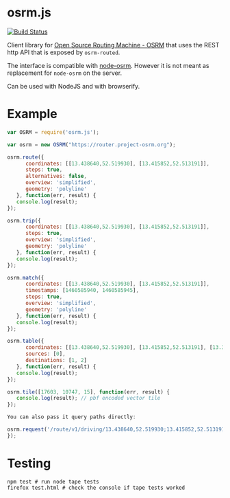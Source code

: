 # osrm.js

[![Build Status](https://travis-ci.org/Project-OSRM/osrm.js.svg?branch=master)](https://travis-ci.org/Project-OSRM/osrm.js)

Client library for [Open Source Routing Machine - OSRM](https://github.com/Project-OSRM/osrm-backend) that uses the REST http API
that is exposed by ```osrm-routed```.

The interface is compatible with [node-osrm](https://github.com/Project-OSRM/node-osrm). However it is not meant as
replacement for ```node-osrm``` on the server.

Can be used with NodeJS and with browserify.

# Example

```js
var OSRM = require('osrm.js');

var osrm = new OSRM("https://router.project-osrm.org");

osrm.route({
      coordinates: [[13.438640,52.519930], [13.415852,52.513191]],
      steps: true,
      alternatives: false,
      overview: 'simplified',
      geometry: 'polyline'
   }, function(err, result) {
   console.log(result);
});

osrm.trip({
      coordinates: [[13.438640,52.519930], [13.415852,52.513191]],
      steps: true,
      overview: 'simplified',
      geometry: 'polyline'
   }, function(err, result) {
   console.log(result);
});

osrm.match({
      coordinates: [[13.438640,52.519930], [13.415852,52.513191]],
      timestamps: [1460585940, 1460585945],
      steps: true,
      overview: 'simplified',
      geometry: 'polyline'
   }, function(err, result) {
   console.log(result);
});

osrm.table({
      coordinates: [[13.438640,52.519930], [13.415852,52.513191], [13.333086, 52.4224]],
      sources: [0],
      destinations: [1, 2]
   }, function(err, result) {
   console.log(result);
});

osrm.tile([17603, 10747, 15], function(err, result) {
   console.log(result); // pbf encoded vector tile
});

You can also pass it query paths directly:

osrm.request('/route/v1/driving/13.438640,52.519930;13.415852,52.513191', function(err, result) {
});

```

# Testing

```
npm test # run node tape tests
firefox test.html # check the console if tape tests worked
```

